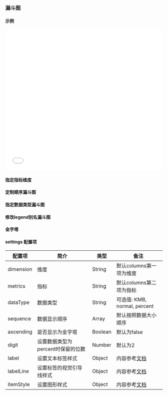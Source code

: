 ### 漏斗图

#### 示例

<iframe width="100%" height="450" src="//jsfiddle.net/vue_echarts/3hx08359/4/embedded/result,html,js/?bodyColor=fff" allowfullscreen="allowfullscreen" frameborder="0"></iframe>

#### 指定指标维度

<vuep template="#custom-demision-funnel"></vuep>

<script v-pre type="text/x-template" id="custom-demision-funnel">
<template>
  <ve-funnel :data="chartData" :settings="chartSettings"></ve-funnel>
</template>

<script>
  module.exports = {
    created: function () {
      this.chartData = {
        columns: ['状态', '状态1', '数值'],
        rows: [
          { '状态': '展示', '状态1': '展示1', '数值': 900 },
          { '状态': '访问', '状态1': '访问1', '数值': 600 },
          { '状态': '点击', '状态1': '点击1', '数值': 300 },
          { '状态': '订单', '状态1': '订单1', '数值': 100 }
        ]
      }
      this.chartSettings = {
        dimension: '状态1',
        metrics: '数值'
      }
    }
  }
</script>
</script>

#### 定制顺序漏斗图

<vuep template="#custom-order-funnel"></vuep>

<script v-pre type="text/x-template" id="custom-order-funnel">
<template>
  <ve-funnel :data="chartData" :settings="chartSettings"></ve-funnel>
</template>

<script>
  module.exports = {
    created: function () {
      this.chartData = {
        columns: ['状态', '数值'],
        rows: [
          { '状态': '展示', '数值': 900 },
          { '状态': '访问', '数值': 600 },
          { '状态': '点击', '数值': 300 },
          { '状态': '订单', '数值': 100 }
        ]
      },
      this.chartSettings = {
        sequence: ['订单', '点击', '访问', '展示']
      }
    }
  }
</script>
</script>

#### 指定数据类型漏斗图

<vuep template="#custom-datatype-funnel"></vuep>

<script v-pre type="text/x-template" id="custom-datatype-funnel">
<template>
  <ve-funnel :data="chartData" :settings="chartSettings"></ve-funnel>
</template>

<script>
  module.exports = {
    created: function () {
      this.chartData = {
        columns: ['状态', '数值'],
        rows: [
          { '状态': '展示', '数值': 0.9 },
          { '状态': '访问', '数值': 0.6 },
          { '状态': '点击', '数值': 0.3 },
          { '状态': '订单', '数值': 0.1 }
        ]
      },
      this.chartSettings = {
        dataType: 'percent'
      }
    }
  }
</script>
</script>

#### 修改legend别名漏斗图

<vuep template="#change-legend-name"></vuep>

<script v-pre type="text/x-template" id="change-legend-name">
<template>
  <ve-funnel :data="chartData" :settings="chartSettings"></ve-funnel>
</template>

<script>
  module.exports = {
    created: function () {
      this.chartData = {
        columns: ['状态', '数值'],
        rows: [
          { '状态': '展示', '数值': 0.9 },
          { '状态': '访问', '数值': 0.6 },
          { '状态': '点击', '数值': 0.3 },
          { '状态': '订单', '数值': 0.1 }
        ]
      },
      this.chartSettings = {
        legendName: {
          '订单': '订单biubiu～'
        }
      }
    }
  }
</script>
</script>

#### 金字塔

<vuep template="#pyramid-funnel"></vuep>

<script v-pre type="text/x-template" id="pyramid-funnel">
<template>
  <ve-funnel :data="chartData" :settings="chartSettings"></ve-funnel>
</template>

<script>
  module.exports = {
    created: function () {
      this.chartData = {
        columns: ['状态', '数值'],
        rows: [
          { '状态': '展示', '数值': 900 },
          { '状态': '访问', '数值': 600 },
          { '状态': '点击', '数值': 300 },
          { '状态': '订单', '数值': 100 }
        ]
      },
      this.chartSettings = {
        ascending: true
      }
    }
  }
</script>
</script>

#### settings 配置项

| 配置项 | 简介 | 类型 | 备注 |
| --- | --- | --- | --- |
| dimension | 维度 | String | 默认columns第一项为维度 |
| metrics | 指标 | String | 默认columns第二项为指标 |
| dataType | 数据类型 | String | 可选值: KMB, normal, percent |
| sequence | 数据显示顺序 | Array | 默认按照数据大小顺序 |
| ascending | 是否显示为金字塔 | Boolean | 默认为false |
| digit | 设置数据类型为percent时保留的位数 | Number | 默认为2 |
| label | 设置文本标签样式 | Object | 内容参考[文档](http://echarts.baidu.com/option.html#series-funnel.label) |
| labelLine | 设置标签的视觉引导线样式 | Object | 内容参考[文档](http://echarts.baidu.com/option.html#series-funnel.labelLine) |
| itemStyle | 设置图形样式 | Object | 内容参考[文档](http://echarts.baidu.com/option.html#series-funnel.itemStyle) |
